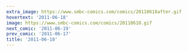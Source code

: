 ```yaml
---
extra_image: https://www.smbc-comics.com/comics/20110618after.gif
hovertext: '2011-06-18'
image: https://www.smbc-comics.com/comics/20110618.gif
next_comic: '2011-06-19'
prev_comic: '2011-06-17'
title: '2011-06-18'
---
```


